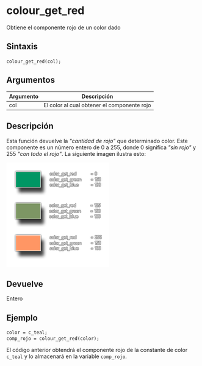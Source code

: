 # colour_get_red

Obtiene el componente rojo de un color dado

## Sintaxis

  
```gml  
colour_get_red(col);  
```  

## Argumentos

Argumento|Descripción|  
---|---|  
col|El color al cual obtener el componente rojo|  

## Descripción

Esta función devuelve la _"cantidad de rojo"_ que determinado color. Este componente es un número entero de 0 a 255, donde 0 significa _"sin rojo"_ y 255 _"con todo el rojo"_. La siguiente imagen ilustra esto:  

![](imagenes/get_red.png)

## Devuelve

Entero

## Ejemplo

  
```gml  
color = c_teal;  
comp_rojo = colour_get_red(color);  
```  
El código anterior obtendrá el componente rojo de la constante de color `c_teal` y lo almacenará en la variable `comp_rojo`.
